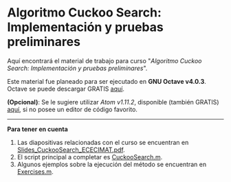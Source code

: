 <h1> Algoritmo Cuckoo Search: Implementación y pruebas preliminares </h1>

Aquí encontrará el material de trabajo para curso "<i>Algoritmo Cuckoo Search: Implementación y pruebas preliminares</i>".

Este material fue planeado para ser ejecutado en <b>GNU Octave v4.0.3</b>. Octave se puede descargar GRATIS <a href="https://www.gnu.org/software/octave/">aquí</a>.

<b>(Opcional)</b>: Se le sugiere utilizar <i>Atom v1.11.2</i>, disponible (también GRATIS) <a href="https://atom.io/">aquí</a>, si no posee un editor de código favorito.

<hr>
<b> Para tener en cuenta</b>
<ol> 
<li> Las diapositivas relacionadas con el curso se encuentran en <a href="Slides_CuckooSearch_ECECIMAT.pdf">Slides_CuckooSearch_ECECIMAT.pdf</a>.
<li> El script principal a completar es <a href="CuckooSearch.m">CuckooSearch.m</a>.
<li> Algunos ejemplos sobre la ejecución del método se encuentran en <a href="Exercises.m">Exercises.m</a>.
</ol>
